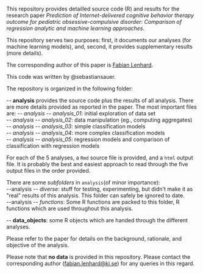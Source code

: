 This repository provides detailled source code (R) and results for the research paper *Prediction of Internet-delivered cognitive behavior therapy outcome for pediatric obsessive-compulsive disorder: Comparison of regression analytic and machine learning approaches*. 

This repository serves two purposes: first, it documents our analyses (for machine learning models), and, second, it provides supplementary results (more details).

The corresponding author of this paper is [Fabian Lenhard](<fabian.lenhard@ki.se>).

This code was written by @sebastiansauer.

The repository is organized in the following folder:

-- **analysis** provides the source code plus the results of all analysis. There are more details provided as reported in the paper. The most important files are:
-- *analysis* -- *analysis_01*: initial exploration of data set  
-- *analysis* -- *analysis_02*: data manipulation (eg., computing aggregates)  
-- *analysis* -- *analysis_03*: simple classification models  
-- *analysis* -- *analysis_04*: more complex classification models  
-- *analysis* -- *analysis_05*: regression models and comparison of classification with regression models  

For each of the 5 analyses, a `Rmd` source file is provided, and a `html` output file. It is probably the best and easiest approach to read through the five output files in the order provided.
	
There are some *subfolders* in `analysis`(of minor importance):  
--analysis -- *diverse*: stuff for testing, experimenting, but didn't make it as "real" results of this analysis. This folder can safely be ignored to date.  
--analysis -- *functions*: Some R functions are packed to this folder, R functions which are used throughout this analysis.  



-- **data_objects**: some R objects which are handed through the different analyses.



Please refer to the paper for details on the background, rationale, and objective of the analysis.

Please note that **no data** is provided in this repository. Please contact the corresponding author (<fabian.lenhard@ki.se>) for any queries in this regard.

